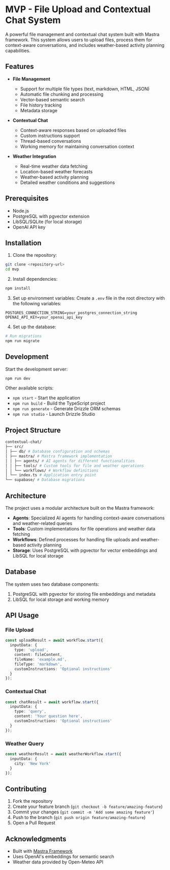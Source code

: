 # MVP - File Upload and Contextual Chat System

A powerful file management and contextual chat system built with Mastra framework. This system allows users to upload files, process them for context-aware conversations, and includes weather-based activity planning capabilities.

## Features

- **File Management**
  - Support for multiple file types (text, markdown, HTML, JSON)
  - Automatic file chunking and processing
  - Vector-based semantic search
  - File history tracking
  - Metadata storage

- **Contextual Chat**
  - Context-aware responses based on uploaded files
  - Custom instructions support
  - Thread-based conversations
  - Working memory for maintaining conversation context

- **Weather Integration**
  - Real-time weather data fetching
  - Location-based weather forecasts
  - Weather-based activity planning
  - Detailed weather conditions and suggestions

## Prerequisites

- Node.js
- PostgreSQL with pgvector extension
- LibSQL/SQLite (for local storage)
- OpenAI API key

## Installation

1. Clone the repository:
```bash
git clone <repository-url>
cd mvp
```

2. Install dependencies:
```bash
npm install
```

3. Set up environment variables:
Create a `.env` file in the root directory with the following variables:
```env
POSTGRES_CONNECTION_STRING=your_postgres_connection_string
OPENAI_API_KEY=your_openai_api_key
```

4. Set up the database:
```bash
# Run migrations
npm run migrate
```

## Development

Start the development server:
```bash
npm run dev
```

Other available scripts:
- `npm start` - Start the application
- `npm run build` - Build the TypeScript project
- `npm run generate` - Generate Drizzle ORM schemas
- `npm run studio` - Launch Drizzle Studio

## Project Structure

```bash
contextual-chat/
├── src/
│ ├── db/ # Database configuration and schemas
│ ├── mastra/ # Mastra framework implementation
│ │ ├── agents/ # AI agents for different functionalities
│ │ ├── tools/ # Custom tools for file and weather operations
│ │ └── workflows/ # Workflow definitions
│ └── index.ts # Application entry point
└── supabase/ # Database migrations
```

## Architecture

The project uses a modular architecture built on the Mastra framework:

- **Agents**: Specialized AI agents for handling context-aware conversations and weather-related queries
- **Tools**: Custom implementations for file operations and weather data fetching
- **Workflows**: Defined processes for handling file uploads and weather-based activity planning
- **Storage**: Uses PostgreSQL with pgvector for vector embeddings and LibSQL for local storage

## Database

The system uses two database components:
1. PostgreSQL with pgvector for storing file embeddings and metadata
2. LibSQL for local storage and working memory

## API Usage

### File Upload
```typescript
const uploadResult = await workflow.start({
  inputData: {
    type: 'upload',
    content: fileContent,
    fileName: 'example.md',
    fileType: 'markdown',
    customInstructions: 'Optional instructions'
  }
});
```

### Contextual Chat
```typescript
const chatResult = await workflow.start({
  inputData: {
    type: 'query',
    content: 'Your question here',
    customInstructions: 'Optional instructions'
  }
});
```

### Weather Query
```typescript
const weatherResult = await weatherWorkflow.start({
  inputData: {
    city: 'New York'
  }
});
```

## Contributing

1. Fork the repository
2. Create your feature branch (`git checkout -b feature/amazing-feature`)
3. Commit your changes (`git commit -m 'Add some amazing feature'`)
4. Push to the branch (`git push origin feature/amazing-feature`)
5. Open a Pull Request

## Acknowledgments

- Built with [Mastra Framework](https://mastra.ai)
- Uses OpenAI's embeddings for semantic search
- Weather data provided by Open-Meteo API